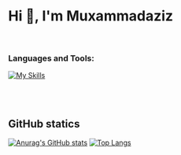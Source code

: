 # Hi 👋, I'm Muxammadaziz


<br />

### Languages and Tools:

[![My Skills](https://skillicons.dev/icons?i=html,css,sass,bootstrap,materialui,js,ts,git,github,react,next,redux,nodejs,express,postgres,mongodb,apollo,firebase,heroku,vercel,netlify,vscode&perline=18)](https://skillicons.dev)


<br />
<br />


## GitHub statics
[![Anurag's GitHub stats](https://github-readme-stats.vercel.app/api?username=Muxammadaziz04&show_icons=true&theme=tokyonight&bg_color=#0D1117)](https://github.com/anuraghazra/github-readme-stats) [![Top Langs](https://github-readme-stats.vercel.app/api/top-langs/?username=Muxammadaziz04&theme=tokyonight)](https://github.com/Muxammadaziz04)
